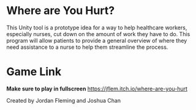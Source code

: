 # Where are You Hurt?

This Unity tool is a prototype idea for a way to help healthcare workers, especially nurses, cut down on the amount of work they have to do. This program will allow patients to provide a general overview of where they need assistance to a nurse to help them streamline the process.

# Game Link
**Make sure to play in fullscreen**
https://jflem.itch.io/where-are-you-hurt

Created by Jordan Fleming and Joshua Chan
